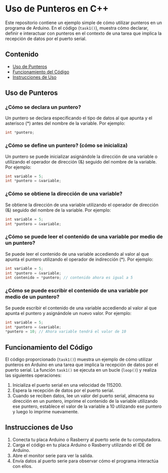 # Uso de Punteros en C++

Este repositorio contiene un ejemplo simple de cómo utilizar punteros en un programa de Arduino. En el código (`task1()`), muestra cómo declarar, definir e interactuar con punteros en el contexto de una tarea que implica la recepción de datos por el puerto serial.

## Contenido

- [Uso de Punteros](#uso-de-punteros)
- [Funcionamiento del Código](#funcionamiento-del-código)
- [Instrucciones de Uso](#instrucciones-de-uso)

## Uso de Punteros

### ¿Cómo se declara un puntero?

Un puntero se declara especificando el tipo de datos al que apunta y el asterisco (*) antes del nombre de la variable. Por ejemplo:

```cpp
int *puntero;
```

### ¿Cómo se define un puntero? (cómo se inicializa)

Un puntero se puede inicializar asignándole la dirección de una variable o utilizando el operador de dirección (&) seguido del nombre de la variable. Por ejemplo:

```cpp
int variable = 5;
int *puntero = &variable;
```

### ¿Cómo se obtiene la dirección de una variable?

Se obtiene la dirección de una variable utilizando el operador de dirección (&) seguido del nombre de la variable. Por ejemplo:

```cpp
int variable = 5;
int *puntero = &variable;
```

### ¿Cómo se puede leer el contenido de una variable por medio de un puntero?

Se puede leer el contenido de una variable accediendo al valor al que apunta el puntero utilizando el operador de indirección (*). Por ejemplo:

```cpp
int variable = 5;
int *puntero = &variable;
int contenido = *puntero; // contenido ahora es igual a 5
```

### ¿Cómo se puede escribir el contenido de una variable por medio de un puntero?

Se puede escribir el contenido de una variable accediendo al valor al que apunta el puntero y asignándole un nuevo valor. Por ejemplo:

```cpp
int variable = 5;
int *puntero = &variable;
*puntero = 10; // Ahora variable tendrá el valor de 10
```

## Funcionamiento del Código

El código proporcionado (`task1()`) muestra un ejemplo de cómo utilizar punteros en Arduino en una tarea que implica la recepción de datos por el puerto serial. La función `task1()` se ejecuta en un bucle (`loop()`) y realiza las siguientes operaciones:

1. Inicializa el puerto serial en una velocidad de 115200.
2. Espera la recepción de datos por el puerto serial.
3. Cuando se reciben datos, lee un valor del puerto serial, almacena su dirección en un puntero, imprime el contenido de la variable utilizando ese puntero, establece el valor de la variable a 10 utilizando ese puntero y luego lo imprime nuevamente.

## Instrucciones de Uso

1. Conecta tu placa Arduino o Rasberry al puerto serie de tu computadora.
2. Carga el código en tu placa Arduino o Rasberry utilizando el IDE de Arduino.
3. Abre el monitor serie para ver la salida.
4. Envía datos al puerto serie para observar cómo el programa interactúa con ellos.